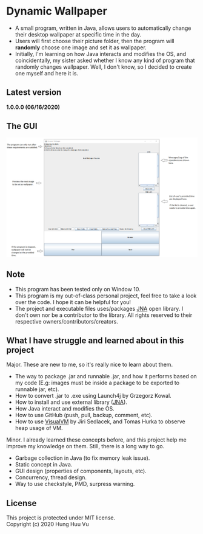 # Dynamic Wallpaper
- A small program, written in Java, allows users to automatically change their desktop wallpaper at specific time in the day.
- Users will first choose their picture folder, then the program will **randomly** choose one image and set it as wallpaper.
- Initially, I'm learning on how Java interacts and modifies the OS, and coincidentally, my sister asked whether I know any kind of program that randomly changes wallpaper. Well, I don't know, so I decided to create one myself and here it is.

## Latest version
**1.0.0.0 (06/16/2020)**

## The GUI
<!---
![](https://github.com/hunghvu/dynamic-wallpaper/blob/master/dynamic-wallpaper/ImageForREADME/Guide.png) 
//This is also a way to display image in markdown, but the img will not be displayed properly in published GitHub site
-->
<img src="https://github.com/hunghvu/dynamic-wallpaper/blob/master/dynamic-wallpaper/ImageForREADME/Guide.png" alt="https://github.com/hunghvu/dynamic-wallpaper/blob/master/dynamic-wallpaper/ImageForREADME/Guide.png">

## Note
- This program has been tested only on Window 10.
- This program is my out-of-class personal project, feel free to take a look over the code. I hope it can be helpful for you!
- The project and executable files uses/packages [JNA](https://github.com/java-native-access/jna) open library. I don't own nor be a contributor to the library. All rights reserved to their respective owners/contributors/creators.

## What I have struggle and learned about in this project
Major. These are new to me, so it's really nice to learn about them.
- The way to package .jar and runnable .jar, and how it performs based on my code (E.g: images must be inside a package to be exported to runnable jar, etc).
- How to convert .jar to .exe using Launch4j by Grzegorz Kowal.
- How to install and use external library ([JNA](https://github.com/java-native-access/jna)).
- How Java interact and modifies the OS.
- How to use GitHub (push, pull, backup, comment, etc).
- How to use [VisualVM](https://visualvm.github.io/features.html) by Jiri Sedlacek, and Tomas Hurka to observe heap usage of VM.

Minor. I already learned these concepts before, and this project help me improve my knowledge on them. Still, there is a long way to go.
- Garbage collection in Java (to fix memory leak issue).
- Static concept in Java.
- GUI design (properties of components, layouts, etc).
- Concurrency, thread design.
- Way to use checkstyle, PMD, surpress warning.

## License
This project is protected under MIT license. <br>
Copyright (c) 2020 Hung Huu Vu

